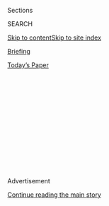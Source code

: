 <div id="app">

<div>

<div>

<div>

<div class="NYTAppHideMasthead css-1q2w90k e1suatyy0">

<div class="section css-ui9rw0 e1suatyy2">

<div class="css-eph4ug er09x8g0">

<div class="css-6n7j50">

</div>

<span class="css-1dv1kvn">Sections</span>

<div class="css-10488qs">

<span class="css-1dv1kvn">SEARCH</span>

</div>

[Skip to content](#site-content)[Skip to site
index](#site-index)

</div>

<div id="masthead-section-label" class="css-1wr3we4 eaxe0e00">

[Briefing](https://www.nytimes3xbfgragh.onion/interactive/2018/briefing/global-morning-briefing-newsletter-signup.html)

</div>

<div class="css-10698na e1huz5gh0">

</div>

</div>

<div id="masthead-bar-one" class="section hasLinks css-15hmgas e1csuq9d3">

<div class="css-uqyvli e1csuq9d0">

</div>

<div class="css-1uqjmks e1csuq9d1">

</div>

<div class="css-9e9ivx">

[](https://myaccount.nytimes3xbfgragh.onion/auth/login?response_type=cookie&client_id=vi)

</div>

<div class="css-1bvtpon e1csuq9d2">

[Today’s
Paper](https://www.nytimes3xbfgragh.onion/section/todayspaper)

</div>

</div>

</div>

</div>

<div data-aria-hidden="false">

<div id="site-content" data-role="main">

<div>

<div class="css-1aor85t" style="opacity:0.000000001;z-index:-1;visibility:hidden">

<div class="css-1hqnpie">

<div class="css-epjblv">

<span class="css-17xtcya">[Briefing](/interactive/2018/briefing/global-morning-briefing-newsletter-signup.html)</span><span class="css-x15j1o">|</span><span class="css-fwqvlz">Vaccine
Race, Donald Trump, SpaceX: Your Monday
Briefing</span>

</div>

<div class="css-k008qs">

<div class="css-1iwv8en">

<span class="css-18z7m18"></span>

<div>

</div>

</div>

<span class="css-1n6z4y">https://nyti.ms/2DrhAKH</span>

<div class="css-1705lsu">

<div class="css-4xjgmj">

<div class="css-4skfbu" data-role="toolbar" data-aria-label="Social Media Share buttons, Save button, and Comments Panel with current comment count" data-testid="share-tools">

  - 
  - 
  - 
  - 
    
    <div class="css-6n7j50">
    
    </div>

  - 

</div>

</div>

</div>

</div>

</div>

</div>

<div id="NYT_TOP_BANNER_REGION" class="css-13pd83m">

</div>

<div id="top-wrapper" class="css-1sy8kpn">

<div id="top-slug" class="css-l9onyx">

Advertisement

</div>

[Continue reading the main
story](#after-top)

<div class="ad top-wrapper" style="text-align:center;height:100%;display:block;min-height:250px">

<div id="top" class="place-ad" data-position="top" data-size-key="top">

</div>

</div>

<div id="after-top">

</div>

</div>

<div>

<div id="sponsor-wrapper" class="css-1hyfx7x">

<div id="sponsor-slug" class="css-19vbshk">

Supported by

</div>

[Continue reading the main
story](#after-sponsor)

<div id="sponsor" class="ad sponsor-wrapper" style="text-align:center;height:100%;display:block">

</div>

<div id="after-sponsor">

</div>

</div>

<div class="css-186x18t">

</div>

<div class="css-1vkm6nb ehdk2mb0">

# Vaccine Race, Donald Trump, SpaceX: Your Monday Briefing

</div>

Here’s what you need to know.

<div class="css-18e8msd">

<div class="css-vp77d3 epjyd6m0">

<div class="css-hus3qt ey68jwv0" data-aria-hidden="true">

[![Isabella
Kwai](https://static01.graylady3jvrrxbe.onion/images/2019/09/17/reader-center/author-isabella-kwai/author-isabella-kwai-thumbLarge.png
"Isabella Kwai")](https://www.nytimes3xbfgragh.onion/by/isabella-kwai)

</div>

<div class="css-1baulvz">

By [<span class="css-1baulvz last-byline" itemprop="name">Isabella
Kwai</span>](https://www.nytimes3xbfgragh.onion/by/isabella-kwai)

</div>

</div>

  - 
    
    <div class="css-ld3wwf e16638kd2">
    
    Aug. 2,
    2020
    
    </div>

  - 
    
    <div class="css-4xjgmj">
    
    <div class="css-d8bdto" data-role="toolbar" data-aria-label="Social Media Share buttons, Save button, and Comments Panel with current comment count" data-testid="share-tools">
    
      - 
      - 
      - 
      - 
        
        <div class="css-6n7j50">
        
        </div>
    
      - 
    
    </div>
    
    </div>

</div>

</div>

<div class="section meteredContent css-1r7ky0e" name="articleBody" itemprop="articleBody">

<div class="css-1fanzo5 StoryBodyCompanionColumn">

<div class="css-53u6y8">

(Want to get this briefing by email? Here’s the
[sign-up](https://www.nytimes3xbfgragh.onion/morning-briefing).)

> Good morning.
> 
> We’re covering **Russian** plans for a nationwide coronavirus
> vaccination campaign, **Britain’s dilemma** if President Trump loses
> in November and a far-right extremist group in
**Germany**.

</div>

</div>

<div style="max-width:100%;margin:0 auto">

<div class="css-17dprlf" data-id="100000004069963" data-slug="morning-briefing-weather-module" style="max-width:600px">

</div>

</div>

<div class="css-1fanzo5 StoryBodyCompanionColumn">

<div class="css-53u6y8">

-----

</div>

</div>

<div class="css-79elbk" data-testid="photoviewer-wrapper">

<div class="css-z3e15g" data-testid="photoviewer-wrapper-hidden">

</div>

<div class="css-1a48zt4 ehw59r15" data-testid="photoviewer-children">

![<span class="css-16f3y1r e13ogyst0" data-aria-hidden="true">A
volunteer received a coronavirus vaccine as part of clinical trials at
Sechenov First Moscow State Medical University in
June.</span><span class="css-cnj6d5 e1z0qqy90" itemprop="copyrightHolder"><span class="css-1ly73wi e1tej78p0">Credit...</span><span>Sechenov
Medical University Press Office, via Getty
Images</span></span>](https://static01.graylady3jvrrxbe.onion/images/2020/08/03/world/03ambriefing-europe-russia/merlin_175198629_a883f758-bdbe-4fed-baae-d0294dd9ca78-articleLarge.jpg?quality=75&auto=webp&disable=upscale)

</div>

</div>

<div class="css-1fanzo5 StoryBodyCompanionColumn">

<div class="css-53u6y8">

## Russia plans mass vaccination after shortened trials

Russia is planning [a nationwide vaccination campaign in
October](https://www.nytimes3xbfgragh.onion/2020/08/02/world/europe/russia-trials-vaccine-October.html)
with a coronavirus vaccine that has yet to complete clinical trials. The
announcement has raised international concerns that the country would
inoculate the public without fully testing its product.

</div>

</div>

<div class="css-1fanzo5 StoryBodyCompanionColumn">

<div class="css-53u6y8">

Officials said amid accelerated testing that approval would be expected
this month — far earlier than the end-of-the-year date suggested by
Western regulators. Winning the global race would be a symbol of
national pride.

But critics say Russia has cut corners in research on other products,
and the U.S., Canadian and British governments have accused Russian
hackers of trying to steal vaccine research.

Separately, the world’s largest vaccine maker, the Serum Institute is
betting on a vaccine that is in trials with Oxford University
scientists. The company plans to[mass produce hundreds of millions of
doses of the
vaccine,](https://www.nytimes3xbfgragh.onion/2020/08/01/world/asia/coronavirus-vaccine-india.html)
which might not even work. But if it does, Adar Poonawalla, the chief
executive of Serum, will have what everyone wants — possibly in enormous
quantities — before anyone else.

**An American vaccine:** Earlier in the year, officials set an ambitious
October deadline for a publicly available vaccine. Now, some involved in
the project say they [fear political intervention to produce one ahead
of November’s
election](https://www.nytimes3xbfgragh.onion/2020/08/02/us/politics/coronavirus-vaccine.html).

**Related:** In Moscow, young Russians are[partying
again](https://www.nytimes3xbfgragh.onion/2020/08/01/world/europe/russia-moscow-coronavirus.html),
seeking a return to normal life and willing to risk a coronavirus surge.
“We are people, not robots, and want to have a life,” a bar patron (and
doctor) said.

</div>

</div>

<div class="css-1fanzo5 StoryBodyCompanionColumn">

<div class="css-53u6y8">

**In other news:**

  - An estimated 17,000 people [protested in Berlin, in a
    march](https://www.nytimes3xbfgragh.onion/video/world/europe/100000007268465/coronavirus-protest-germany.html)
    supported by neo-Nazi groups, conspiracy theorists and Germans who
    said they were tired of restrictions.

  - Italy has gone from [being a global pariah to a
    model](https://www.nytimes3xbfgragh.onion/2020/07/31/world/europe/italy-coronavirus-reopening.html)
    — however imperfect — of viral containment that holds lessons for
    its neighbors and the United States, our correspondent writes.
    
    Here are the [latest
    updates](https://www.nytimes3xbfgragh.onion/2020/08/02/world/coronavirus-covid-19.html)
    and
    [maps](https://www.nytimes3xbfgragh.onion/interactive/2020/world/coronavirus-maps.html)
    tracking the
pandemic.

-----

## 

</div>

</div>

<div class="css-79elbk" data-testid="photoviewer-wrapper">

<div class="css-z3e15g" data-testid="photoviewer-wrapper-hidden">

</div>

<div class="css-1a48zt4 ehw59r15" data-testid="photoviewer-children">

<div class="css-1xdhyk6 erfvjey0">

<span class="css-1ly73wi e1tej78p0">Image</span>

<div class="css-zjzyr8">

<div data-testid="lazyimage-container" style="height:257.77777777777777px">

</div>

</div>

</div>

<span class="css-16f3y1r e13ogyst0" data-aria-hidden="true">In Mr.
Biden, Britain would face a president who opposed Brexit and would be
more inclined to mend fences with Berlin and
Paris.</span><span class="css-cnj6d5 e1z0qqy90" itemprop="copyrightHolder"><span class="css-1ly73wi e1tej78p0">Credit...</span><span>Michelle
V. Agins/The New York Times</span></span>

</div>

</div>

<div class="css-1fanzo5 StoryBodyCompanionColumn">

<div class="css-53u6y8">

## Britain’s new dilemma: What if Trump loses?

Few countries have worked harder than Britain to please President Trump.
But with Mr. Trump trailing in the polls to former Vice President Joseph
Biden Jr., [British officials are waking up to the unsettling
prospect](https://www.nytimes3xbfgragh.onion/2020/07/31/world/europe/britain-biden-presidency-johnson.html)
that Mr. Trump may be out of power next year.

In Paris and Berlin, a Trump defeat would be welcomed given he has split
alliances, threatened a trade war and tried to dismantle the European
project. But in Mr. Biden, Britain would face a president who opposed
Brexit, would look out for Ireland and who may have little interest in a
trade deal.

**What it means:** Experts say the risk is a gradual slide into
irrelevance. Mr. Biden’s emphasis, they said, would be on mending fences
with Berlin and Paris, not celebrating a “special relationship” with
London that got plenty of attention from his predecessor.

**What’s next:** Pro-government papers have begun to make the case that
a President Biden would be better for Britain, and Boris Johnson, the
prime minister, has already tried to keep Mr. Trump at an arm’s length
even as he avoids offending
him.

-----

</div>

</div>

<div class="css-1fanzo5 StoryBodyCompanionColumn">

<div class="css-53u6y8">

## 

</div>

</div>

<div class="css-79elbk" data-testid="photoviewer-wrapper">

<div class="css-z3e15g" data-testid="photoviewer-wrapper-hidden">

</div>

<div class="css-1a48zt4 ehw59r15" data-testid="photoviewer-children">

<div class="css-1xdhyk6 erfvjey0">

<span class="css-1ly73wi e1tej78p0">Image</span>

<div class="css-zjzyr8">

<div data-testid="lazyimage-container" style="height:253.91111111111113px">

</div>

</div>

</div>

<span class="css-16f3y1r e13ogyst0" data-aria-hidden="true">Smoke
billowed from a fire in an area of the Amazon rainforest near Porto
Velho, Rondonia State, in Brazil, last
year.</span><span class="css-cnj6d5 e1z0qqy90" itemprop="copyrightHolder"><span class="css-1ly73wi e1tej78p0">Credit...</span><span>Bruno
Kelly/Reuters</span></span>

</div>

</div>

<div class="css-1fanzo5 StoryBodyCompanionColumn">

<div class="css-53u6y8">

## Brazil’s leader bows to pressure to protect the Amazon

European governments and foreign investors [have been pressuring the
Brazilian president, Jair Bolsonaro, to stop
deforestation](https://www.nytimes3xbfgragh.onion/2020/08/01/world/americas/Brazil-amazon-deforestation-bolsonaro.html?referringSource=articleShare)
in the Amazon.

And it seems to be working. The man who a year ago insisted “the Amazon
is ours” has set up a military operation to defend it and banned
intentional forest fires used for clearing — though environmentalists
and foreign officials who have pressed Brazil on conservation matters
worry that the actions are little more than damage control given the
economy is in deep trouble.

**Points of leverage:** Brazil’s poor environmental reputation has put
two important foreign policy goals in jeopardy. One is a trade deal with
the E.U., and the other is joining the Organization for Economic
Cooperation and Development. Both require Brazil to meet labor and
environmental standards.

**Example:** This week, Nordea Asset Management, a major European
investment firm, announced it had dropped from its funds the Brazilian
meat processing giant JBS SA over the company’s role in deforestation
and other
concerns.

### If you have 12 minutes, this is worth it

## German case points to a bigger far-right threat

</div>

</div>

<div class="css-79elbk" data-testid="photoviewer-wrapper">

<div class="css-z3e15g" data-testid="photoviewer-wrapper-hidden">

</div>

<div class="css-1a48zt4 ehw59r15" data-testid="photoviewer-children">

<div class="css-1xdhyk6 erfvjey0">

<span class="css-1ly73wi e1tej78p0">Image</span>

<div class="css-zjzyr8">

<div data-testid="lazyimage-container" style="height:257.77777777777777px">

</div>

</div>

</div>

<span class="css-16f3y1r e13ogyst0" data-aria-hidden="true">A military
accessory shop in Germany whose owner was part of the Northern Cross
group of far-right
extremists. </span><span class="css-cnj6d5 e1z0qqy90" itemprop="copyrightHolder"><span class="css-1ly73wi e1tej78p0">Credit...</span><span>Gordon
Welters for The New York Times</span></span>

</div>

</div>

<div class="css-1fanzo5 StoryBodyCompanionColumn">

<div class="css-53u6y8">

Germany has begun dealing with far-right networks that officials say are
far more extensive than they had understood.

</div>

</div>

<div class="css-1fanzo5 StoryBodyCompanionColumn">

<div class="css-53u6y8">

Our correspondent takes a look at the Northern Cross group, which had
planned for “Day X” — a mythical moment when committed far-right
extremists would [round up and kill political enemies and those
defending migrants and
refugees.](https://www.nytimes3xbfgragh.onion/2020/08/01/world/europe/germany-nazi-infiltration.html)
The group, which included former police officers and soldiers, was
uncovered more than three years ago but only recently brought to trial.

### Here’s what else is happening

**Italy:** Less than two years after the collapse of a bridge in Genoa
killed 43 people, Italy will [inaugurate a replacement on
Monday](https://www.nytimes3xbfgragh.onion/2020/08/02/world/europe/genoa-Morandi-bridge-replacement.html).
But residents fear it will not be enough to revive their aging port
city, and critics of the government say it’s handling of the aftermath
[is troubling to
investors.](https://www.nytimes3xbfgragh.onion/2020/08/01/world/europe/italy-genoa-bridge-collapse-benettons.html)

**U.K. politician:** A Conservative lawmaker in Britain was [arrested
this
weekend](https://www.nytimes3xbfgragh.onion/2020/08/02/world/europe/uk-conservative-lawmaker-arrest.html)
after a former employee accused him of raping her, according to British
news reports. The lawmaker, who has not been publicly identified, was
released on bail.

**New Middle East nuclear power:** On Saturday, the United Arab Emirates
became [the first Arab country to open a nuclear power
plant](https://www.nytimes3xbfgragh.onion/2020/08/01/world/middleeast/uae-nuclear-Barakah.html),
raising concerns about introducing more nuclear programs to the Middle
East. Israel and Iran also have some nuclear
capacities.

</div>

</div>

<div class="css-79elbk" data-testid="photoviewer-wrapper">

<div class="css-z3e15g" data-testid="photoviewer-wrapper-hidden">

</div>

<div class="css-1a48zt4 ehw59r15" data-testid="photoviewer-children">

<div class="css-1xdhyk6 erfvjey0">

<span class="css-1ly73wi e1tej78p0">Image</span>

<div class="css-zjzyr8">

<div data-testid="lazyimage-container" style="height:315.1333333333333px">

</div>

</div>

</div>

<span class="css-cnj6d5 e1z0qqy90" itemprop="copyrightHolder"><span class="css-1ly73wi e1tej78p0">Credit...</span><span>Bill
Ingalls/NASA, via Agence France-Presse — Getty Images</span></span>

</div>

</div>

<div class="css-1fanzo5 StoryBodyCompanionColumn">

<div class="css-53u6y8">

**Snapshot:** Above, the [SpaceX Crew Dragon spacecraft splashing
down](https://www.nytimes3xbfgragh.onion/2020/08/02/science/spacex-nasa-return.html?action=click&module=Top%20Stories&pgtype=Homepage)
in the Gulf of Mexico on Sunday. The capsule carrying the astronauts
Robert Behnken and Douglas Hurley was the first crewed water landing by
NASA since 1975.

**Speaking out:** [Prince
Manvendra](https://www.nytimes3xbfgragh.onion/2020/07/31/world/asia/india-prince-manvendra-gay-rights.html)
of India is one of the few activists for L.G.B.T.Q. rights in the world
with high-level royal ties. His journey from a lonely childhood to
global advocacy included death threats and a disinheritance.

</div>

</div>

<div class="css-1fanzo5 StoryBodyCompanionColumn">

<div class="css-53u6y8">

**What we’re reading:** [This BBC exploration of England’s fascination
with pineapples](https://www.bbc.com/news/uk-england-53432877), which
involves novelty, scarcity and money. “Human nature doesn’t change very
much,” says Steven Erlanger, our chief diplomatic correspondent in
Europe.

### Now, a break from the news

</div>

</div>

<div class="css-79elbk" data-testid="photoviewer-wrapper">

<div class="css-z3e15g" data-testid="photoviewer-wrapper-hidden">

</div>

<div class="css-1a48zt4 ehw59r15" data-testid="photoviewer-children">

<div class="css-1xdhyk6 erfvjey0">

<span class="css-1ly73wi e1tej78p0">Image</span>

<div class="css-zjzyr8">

<div data-testid="lazyimage-container" style="height:257.77777777777777px">

</div>

</div>

</div>

<span class="css-cnj6d5 e1z0qqy90" itemprop="copyrightHolder"><span class="css-1ly73wi e1tej78p0">Credit...</span><span>Linda
Xiao for The New York Times. Food Stylist: Monica Pierini.</span></span>

</div>

</div>

<div class="css-1fanzo5 StoryBodyCompanionColumn">

<div class="css-53u6y8">

**Cook:** This [highly textured
salad](https://www.nytimes3xbfgragh.onion/2020/07/31/dining/farro-corn-chickpea-salad-recipe.html)
gets its bite from farro, its crunch from spiced chickpeas and its
sweetness from roasted corn and slivered fennel.

**Listen and watch:** [Beyoncé’s “Black Is
King,”](https://www.nytimes3xbfgragh.onion/2020/07/31/arts/music/beyonce-black-is-king.html)
released on Friday, is a visual album connected to Disney’s remake last
year of “The Lion King.” A handful of our critics reviewed it from
different angles, including Vanessa Friedman, who described the amount
of fashion on display as “overwhelming.”

**Taste:** Our wine critic has [a selection of
verdicchios](https://www.nytimes3xbfgragh.onion/2020/07/30/dining/drinks/wine-school-verdicchio-di-matelica.html?action=click&module=RelatedLinks&pgtype=collection)
on offer. These white wines from the Marche region, on Italy’s Adriatic
coast, offer simple refreshment while also carrying hints of complex
aromas and flavors.

[*At Home has our full collection of
ideas*](https://www.nytimes3xbfgragh.onion/spotlight/at-home) *on what
to read, cook, watch and do.*

### And now for the Back Story on …

## Mao’s China, covered by my father, still echoes

*Like father, like daughter: Alexandra Stevenson, a Times correspondent
who covers China’s economy from Hong Kong, took a look back at the
reporting her father, William Stevenson, did for The Toronto Star and
The Star Weekly in the 1950s as one of the first foreign journalists to
work in China after the Communist takeover.*

*Here’s an excerpt from* [*an article she
wrote*](https://www.nytimes3xbfgragh.onion/interactive/2020/07/30/world/asia/china-1950s-echoed-today.html)
*about how much of what he described is still recognizable.*

</div>

</div>

<div class="css-1fanzo5 StoryBodyCompanionColumn">

<div class="css-53u6y8">

My father left behind written notes and newspaper clippings, stacks of
passports with visas, photos and transcripts from his first and
subsequent trips to China. They have allowed me to imagine conversations
that we might have had in the six years since he died. Conversations
about how the country he saw back then — brimming with hope and
enthusiasm yet also tightly controlled — is in some ways the same
today.

</div>

</div>

<div class="css-79elbk" data-testid="photoviewer-wrapper">

<div class="css-z3e15g" data-testid="photoviewer-wrapper-hidden">

</div>

<div class="css-1a48zt4 ehw59r15" data-testid="photoviewer-children">

<div class="css-1xdhyk6 erfvjey0">

<span class="css-1ly73wi e1tej78p0">Image</span>

<div class="css-zjzyr8">

<div data-testid="lazyimage-container" style="height:479.46666666666675px">

</div>

</div>

</div>

<span class="css-16f3y1r e13ogyst0" data-aria-hidden="true">William
Stevenson</span><span class="css-cnj6d5 e1z0qqy90" itemprop="copyrightHolder"><span class="css-1ly73wi e1tej78p0">Credit...</span><span>Richard
Harrington, via Stephen Bulger Gallery</span></span>

</div>

</div>

<div class="css-1fanzo5 StoryBodyCompanionColumn">

<div class="css-53u6y8">

His first trip to China spanned two months and thousands of miles. He
met Mao Zedong (whom he tapped on the shoulder from behind his camera,
mistaking the chairman for a “humble courtier” blocking his shot) and
Zhou Enlai, the premier and foreign minister at the time. But he also
talked with factory workers, actors, newspaper editors and shop owners.

He described being filled with hope for the human spirit he witnessed.
But he also felt despair because a government-provided handler was never
too far away, ready to silence anyone who veered too far from the
Communist Party line.

China defied any broad-brush statement. “And yet,” he wrote in one
notebook, “under the current leadership, the way in which the government
silences alternative points of view makes it hard not to.”

A version of this exists today. I have a long list of names of people
who wouldn’t talk to me because I work for The New York Times, portrayed
in Chinese state media as the source of “smears and lies.” Sources I’ve
interviewed privately are later threatened by the local police, while
stridently nationalist rhetoric dominates the state media.

Several months after I returned to Hong Kong, the Chinese government in
March expelled my American colleagues as part of a diplomatic dispute
with the United States. In the past month, Beijing has tightened its
grip over Hong Kong with a new national security law, threatening free
speech and other civil liberties in the city.

-----

> That’s it for this briefing. See you next time.
> 
> — Isabella

-----

**Thank you**  
To Melissa Clark for the recipe, and to Theodore Kim and Jahaan Singh
for the rest of the break from the news. You can reach the team at
[briefing@NYTimes.com](mailto:briefing+midnight@NYTimes.com?subject=Briefing%20Feedback).

**P.S.**  
• We’re listening to “[The
Daily](https://www.nytimes3xbfgragh.onion/thedaily).” Our latest episode
is about a writer exploring the potentially constructive force of female
anger.  
• Here’s today’s [Mini Crossword
puzzle](https://www.nytimes3xbfgragh.onion/crosswords/game/mini), and a
clue: U.F.O. pilot (five letters). [You can find all our puzzles
here](https://www.nytimes3xbfgragh.onion/crosswords).  
• [Caitlin
Roper](https://www.nytco.com/press/caitlin-roper-named-executive-producer-for-scripted-projects/),
a senior editor at The Times Magazine, will become executive producer
for scripted projects, working alongside Hollywood producers using our
stories for fictional projects inspired by our reporting.

</div>

</div>

</div>

<div>

</div>

<div>

</div>

<div>

</div>

<div>

<div id="bottom-wrapper" class="css-1ede5it">

<div id="bottom-slug" class="css-l9onyx">

Advertisement

</div>

[Continue reading the main
story](#after-bottom)

<div id="bottom" class="ad bottom-wrapper" style="text-align:center;height:100%;display:block;min-height:90px">

</div>

<div id="after-bottom">

</div>

</div>

</div>

</div>

</div>

## Site Index

<div>

</div>

## Site Information Navigation

  - [© <span>2020</span> <span>The New York Times
    Company</span>](https://help.nytimes3xbfgragh.onion/hc/en-us/articles/115014792127-Copyright-notice)

<!-- end list -->

  - [NYTCo](https://www.nytco.com/)
  - [Contact
    Us](https://help.nytimes3xbfgragh.onion/hc/en-us/articles/115015385887-Contact-Us)
  - [Work with us](https://www.nytco.com/careers/)
  - [Advertise](https://nytmediakit.com/)
  - [T Brand Studio](http://www.tbrandstudio.com/)
  - [Your Ad
    Choices](https://www.nytimes3xbfgragh.onion/privacy/cookie-policy#how-do-i-manage-trackers)
  - [Privacy](https://www.nytimes3xbfgragh.onion/privacy)
  - [Terms of
    Service](https://help.nytimes3xbfgragh.onion/hc/en-us/articles/115014893428-Terms-of-service)
  - [Terms of
    Sale](https://help.nytimes3xbfgragh.onion/hc/en-us/articles/115014893968-Terms-of-sale)
  - [Site
    Map](https://spiderbites.nytimes3xbfgragh.onion)
  - [Help](https://help.nytimes3xbfgragh.onion/hc/en-us)
  - [Subscriptions](https://www.nytimes3xbfgragh.onion/subscription?campaignId=37WXW)

</div>

</div>

</div>

</div>
